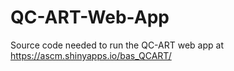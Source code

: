 # QC-ART-Web-App
Source code needed to run the QC-ART web app at https://ascm.shinyapps.io/bas_QCART/
